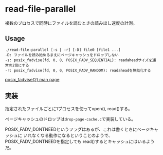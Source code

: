 # read-file-parallel

複数のプロセスで同時にファイルを読むときの読み出し速度の計測。

## Usage

```
./read-file-parallel [-s | -r] [-D] file0 [file1 ...]
-D: ファイルを読み始めるまえにページキャッシュをドロップしない
-s: posix_fadvise(fd, 0, 0, POSIX_FADV_SEQUENTIAL): readaheadサイズを通常の2倍にする
-r: posix_fadvise(fd, 0, 0, POSIX_FADV_RANDOM): readaheadを無効化する
```

[posix_fadvise(2) man page](https://man7.org/linux/man-pages/man2/posix_fadvise.2.html)

## 実装

指定されたファイルごとに1プロセスを使ってopen(), read()する。

ページキャッシュのドロップは``drop-page-cache.c``で実装している。

POSIX_FADV_DONTNEEDというフラグはあるが、これは書くときにページキャッシュに
いれなくなる動作になるということのようで、POSIX_FADV_DONTNEEDを指定しても
read()するとキャッシュにはいるようだ。
